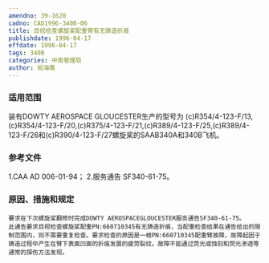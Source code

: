 ```yaml
---
amendno: 39-1620
cadno: CAD1996-340B-06
title: 目视检查螺旋桨配重臂有无铸造折痕
publishdate: 1996-04-17
effdate: 1996-04-17
tags: 340B
categories: 中南管理局
author: 祝海鹰
---
```


### 适用范围 
装有DOWTY AEROSPACE GLOUCESTER生产的型号为 (c)R354/4-123-F/13,(c)R354/4-123-F/20,(c)R375/4-123-F/21,(c)R389/4-123-F/25,(c)R389/4-123-F/26和(c)R390/4-123-F/27螺旋桨的SAAB340A和340B飞机。

<!--more-->
### 参考文件
1.CAA 
AD 006-01-94；
    2.服务通告 SF340-61-75。

### 原因、措施和规定 
    要求在下次螺旋桨翻修时完成DOWTY AEROSPACEGLOUCESTER服务通告SF340-61-75。 
    此通告要求目视检查螺旋桨配重PN:660710345有无铸造折痕，当配重检查结果在通告给出的限制范围内，则不需要重复检查。要求检查的原因是一根PN:660710345配重臂故障，故障起因于铸造过程中产生在臂下表面凹面的折痕发展的疲劳裂纹。故障不能通过荧光或蚀刻和荧光渗透等通常的探伤方法发现。
